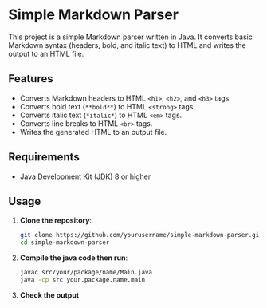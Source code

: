 # Simple Markdown Parser

This project is a simple Markdown parser written in Java. It converts basic Markdown syntax (headers, bold, and italic text) to HTML and writes the output to an HTML file.

## Features

- Converts Markdown headers to HTML `<h1>`, `<h2>`, and `<h3>` tags.
- Converts bold text (`**bold**`) to HTML `<strong>` tags.
- Converts italic text (`*italic*`) to HTML `<em>` tags.
- Converts line breaks to HTML `<br>` tags.
- Writes the generated HTML to an output file.

## Requirements

- Java Development Kit (JDK) 8 or higher

## Usage

1. **Clone the repository**:
   ```bash
   git clone https://github.com/yourusername/simple-markdown-parser.git
   cd simple-markdown-parser


2. **Compile the java code then run**:
   ```bash
   javac src/your/package/name/Main.java
   java -cp src your.package.name.main


3. **Check the output**
   


